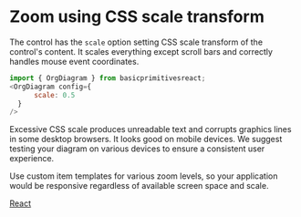 # Zoom using CSS scale transform

The control has the `scale` option setting CSS scale transform of the control's content. It scales everything except scroll bars and correctly handles mouse event coordinates.

```JavaScript
import { OrgDiagram } from basicprimitivesreact;
<OrgDiagram config={
      scale: 0.5
  }
/>
```

Excessive CSS scale produces unreadable text and corrupts graphics lines in some desktop browsers. It looks good on mobile devices. We suggest testing your diagram on various devices to ensure a consistent user experience. 

Use custom item templates for various zoom levels, so your application would be responsive regardless of available screen space and scale.

[React](../src/Samples/ZoomWithCSSScaleTransform.jsx)
